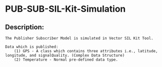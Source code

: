 # PUB-SUB-SIL-Kit-Simulation

## Description:
    The Publisher Subscriber Model is simulated in Vector SIL Kit Tool. 

    Data which is published:
        (1) GPS - A class which contains three attributes i.e., latitude, longitude, and signalQuality. (Complex Data Structure)
        (2) Temperature - Normal pre-defined data type. 